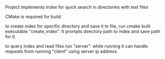 Project implements index for quick search in directories with text files

CMake is required for build

to create index for specific directory and save it to file, run cmake built executable "create_index".
It prompts directory path to index and save path for it.

to query index and read files run "server". 
while running it can handle requests from running "client" using server ip address.
